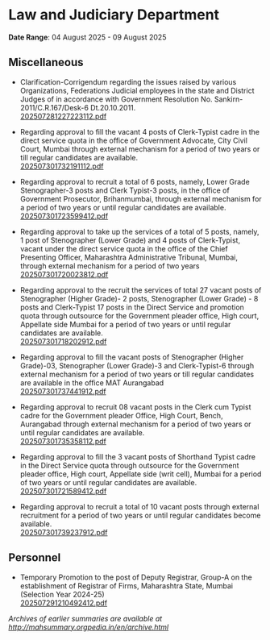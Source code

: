 # Law and Judiciary Department

**Date Range**: 04 August 2025 - 09 August 2025


## Miscellaneous
- Clarification-Corrigendum regarding the issues raised by various Organizations, Federations Judicial employees in the state and District Judges of in accordance with Government Resolution No. Sankirn-2011/C.R.167/Desk-6 Dt.20.10.2011.\
  [202507281227223112.pdf](https://gr.maharashtra.gov.in/Site/Upload/Government%20Resolutions/English/202507281227223112.pdf)

- Regarding approval to fill the vacant 4 posts of Clerk-Typist cadre in the direct service quota in the office of Government Advocate, City Civil Court, Mumbai through external mechanism for a period of two years or till regular candidates are available.\
  [202507301732191112.pdf](https://gr.maharashtra.gov.in/Site/Upload/Government%20Resolutions/English/202507301732191112.pdf)

- Regarding approval to recruit a total of 6 posts, namely, Lower Grade Stenographer-3 posts and Clerk Typist-3 posts, in the office of Government Prosecutor, Brihanmumbai, through external mechanism for a period of two years or until regular candidates are available.\
  [202507301723599412.pdf](https://gr.maharashtra.gov.in/Site/Upload/Government%20Resolutions/English/202507301723599412.pdf)

- Regarding approval to take up the services of a total of 5 posts, namely, 1 post of Stenographer (Lower Grade) and 4 posts of Clerk-Typist, vacant under the direct service quota in the office of the Chief Presenting Officer, Maharashtra Administrative Tribunal, Mumbai, through external mechanism for a period of two years\
  [202507301720023812.pdf](https://gr.maharashtra.gov.in/Site/Upload/Government%20Resolutions/English/202507301720023812.pdf)

- Regarding approval to the  recruit the services of  total 27 vacant posts of Stenographer (Higher Grade)- 2 posts, Stenographer (Lower Grade) - 8 posts and  Clerk-Typist 17 posts in the Direct Service and promotion quota through outsource for the Government pleader office, High court, Appellate side Mumbai for a period of two years or until regular candidates are available.\
  [202507301718202912.pdf](https://gr.maharashtra.gov.in/Site/Upload/Government%20Resolutions/English/202507301718202912.pdf)

- Regarding approval to fill the vacant posts of Stenographer (Higher Grade)-03, Stenographer (Lower Grade)-3 and Clerk-Typist-6 through external mechanism for a period of two years or till regular candidates are available in the office MAT Aurangabad\
  [202507301737441912.pdf](https://gr.maharashtra.gov.in/Site/Upload/Government%20Resolutions/English/202507301737441912.pdf)

- Regarding approval to recruit 08 vacant posts in the Clerk cum Typist cadre for the Government pleader Office, High Court, Bench, Aurangabad through external mechanism for a period of two years or until regular candidates are available.\
  [202507301735358112.pdf](https://gr.maharashtra.gov.in/Site/Upload/Government%20Resolutions/English/202507301735358112.pdf)

- Regarding approval to fill the 3 vacant posts of Shorthand Typist cadre in the Direct Service quota through outsource for the Government pleader office, High court, Appellate side (writ cell), Mumbai for a period of two years or until regular candidates are available.\
  [202507301721589412.pdf](https://gr.maharashtra.gov.in/Site/Upload/Government%20Resolutions/English/202507301721589412.pdf)

- Regarding approval to recruit a total of 10 vacant posts through external recruitment for a period of two years or until regular candidates become available.\
  [202507301739237912.pdf](https://gr.maharashtra.gov.in/Site/Upload/Government%20Resolutions/English/202507301739237912.pdf)

## Personnel
- Temporary Promotion to the post of Deputy Registrar, Group-A on the establishment of Registrar of Firms, Maharashtra State, Mumbai (Selection Year 2024-25)\
  [202507291210492412.pdf](https://gr.maharashtra.gov.in/Site/Upload/Government%20Resolutions/English/202507291210492412.pdf)


*Archives of earlier summaries are available at http://mahsummary.orgpedia.in/en/archive.html*